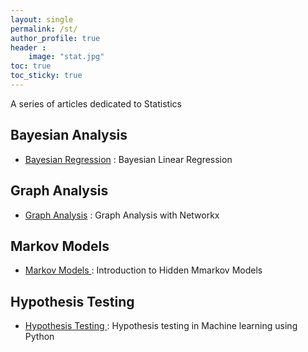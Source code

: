 ```yaml
---
layout: single
permalink: /st/
author_profile: true
header :
    image: "stat.jpg"
toc: true
toc_sticky: true
---
```


A series of articles dedicated to Statistics

## Bayesian Analysis

* [Bayesian Regression](https://mohameddhaoui.github.io/statistics/bayesianregression/) :  Bayesian Linear Regression



## Graph Analysis

* [Graph Analysis](https://mohameddhaoui.github.io/statistics/graph/) : Graph Analysis with Networkx


## Markov Models

* [Markov Models ](https://mohameddhaoui.github.io/statistics/hmm/) : Introduction to Hidden Mmarkov Models


## Hypothesis Testing

* [Hypothesis Testing ](https://mohameddhaoui.github.io/statistics/hypothesis_testing/) : Hypothesis testing in Machine learning using Python
